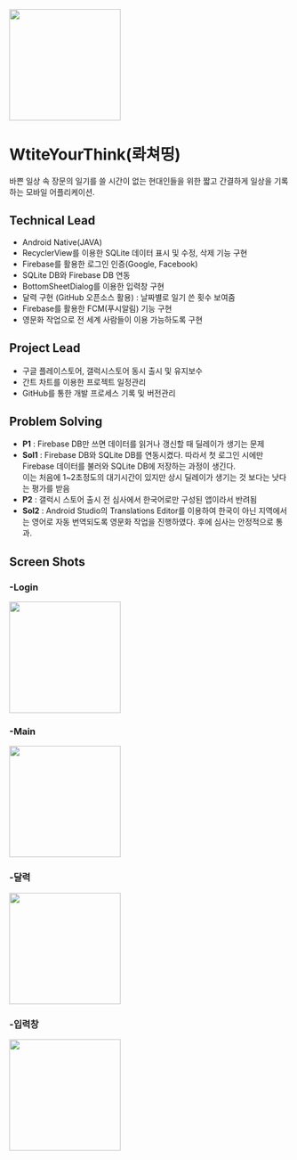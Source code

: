 <img src="https://user-images.githubusercontent.com/83625797/132083273-a7608015-11aa-4adc-92e1-eb49c0359b4b.png" width="200" >

# WtiteYourThink(롸쳐띵)  

바쁜 일상 속 장문의 일기를 쓸 시간이 없는 현대인들을 위한 짧고 간결하게 일상을 기록하는 모바일 어플리케이션.



## Technical Lead
* Android Native(JAVA)  
* RecyclerView를 이용한 SQLite 데이터 표시 및 수정, 삭제 기능 구현
* Firebase를 활용한 로그인 인증(Google, Facebook)
* SQLite DB와 Firebase DB 연동
* BottomSheetDialog를 이용한 입력창 구현
* 달력 구현 (GitHub 오픈소스 활용) : 날짜별로 일기 쓴 횟수 보여줌
* Firebase를 활용한 FCM(푸시알림) 기능 구현
* 영문화 작업으로 전 세계 사람들이 이용 가능하도록 구현

## Project Lead  
* 구글 플레이스토어, 갤럭시스토어 동시 출시 및 유지보수
* 간트 차트를 이용한 프로젝트 일정관리 
* GitHub를 통한 개발 프로세스 기록 및 버전관리  

## Problem Solving
* **P1** : Firebase DB만 쓰면 데이터를 읽거나 갱신할 때 딜레이가 생기는 문제
* **Sol1** : Firebase DB와 SQLite DB를 연동시켰다. 따라서 첫 로그인 시에만 Firebase 데이터를 불러와 SQLite DB에 저장하는 과정이 생긴다.  
  이는 처음에 1~2초정도의 대기시간이 있지만 상시 딜레이가 생기는 것 보다는 낫다는 평가를 받음
* **P2** : 갤럭시 스토어 출시 전 심사에서 한국어로만 구성된 앱이라서 반려됨
* **Sol2** :  Android Studio의 Translations Editor를 이용하여 한국이 아닌 지역에서는 영어로 자동 번역되도록 영문화 작업을 진행하였다. 후에 심사는 안정적으로 통과.

## Screen Shots
### -Login  
 <img src="https://user-images.githubusercontent.com/83625797/132083289-1affdb6c-0687-484a-bb82-af972ba41210.jpg" width = "200">  
 
### -Main  
<img src="https://user-images.githubusercontent.com/83625797/132083293-be3a9018-912e-4760-882b-50126022b5da.jpg" width= "200">  

### -달력
<img src="https://user-images.githubusercontent.com/83625797/132083294-a54b4f5b-1081-4ac9-a2b3-e36169855112.jpg" width = "200">  

### -입력창
<img src="https://user-images.githubusercontent.com/83625797/132082305-0e242505-9651-4866-b81a-34aca578076e.jpg" width = "200">



